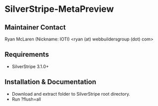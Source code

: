 # SilverStripe-MetaPreview

## Maintainer Contact

Ryan McLaren (Nickname: IOTI) <ryan (at) webbuildersgroup (dot) com>

## Requirements

 * SilverStripe 3.1.0+


## Installation & Documentation

 * Download and extract folder to SilverStripe root directory.
 * Run ?flush=all
